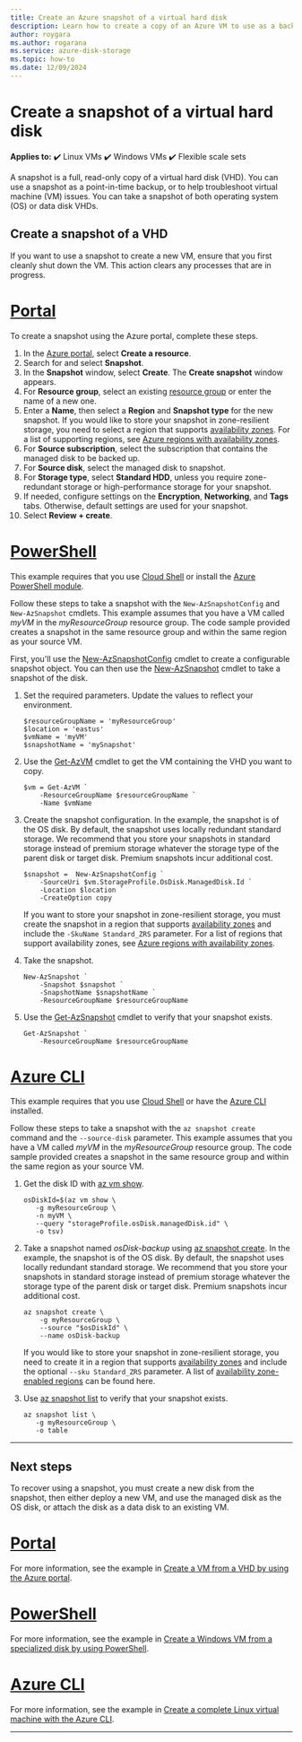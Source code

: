 ```yaml
---
title: Create an Azure snapshot of a virtual hard disk
description: Learn how to create a copy of an Azure VM to use as a backup or for troubleshooting issues using the portal, PowerShell, or CLI.
author: roygara
ms.author: rogarana
ms.service: azure-disk-storage
ms.topic: how-to
ms.date: 12/09/2024
---
```


# Create a snapshot of a virtual hard disk

**Applies to:** :heavy_check_mark: Linux VMs :heavy_check_mark: Windows VMs :heavy_check_mark: Flexible scale sets

A snapshot is a full, read-only copy of a virtual hard disk (VHD). You can use a snapshot as a point-in-time backup, or to help troubleshoot virtual machine (VM) issues. You can take a snapshot of both operating system (OS) or data disk VHDs.

## Create a snapshot of a VHD

If you want to use a snapshot to create a new VM, ensure that you first cleanly shut down the VM. This action clears any processes that are in progress.

# [Portal](#tab/portal)

To create a snapshot using the Azure portal, complete these steps.

1. In the [Azure portal](https://portal.azure.com), select **Create a resource**.
1. Search for and select **Snapshot**.
1. In the **Snapshot** window, select **Create**. The **Create snapshot** window appears.
1. For **Resource group**, select an existing [resource group](/azure/azure-resource-manager/management/overview#resource-groups) or enter the name of a new one.
1. Enter a **Name**, then select a **Region** and **Snapshot type** for the new snapshot. If you would like to store your snapshot in zone-resilient storage, you need to select a region that supports [availability zones](/azure/reliability/availability-zones-overview). For a list of supporting regions, see [Azure regions with availability zones](/azure/reliability/availability-zones-region-support).
1. For **Source subscription**, select the subscription that contains the managed disk to be backed up.
1. For **Source disk**, select the managed disk to snapshot.
1. For **Storage type**, select **Standard HDD**, unless you require zone-redundant storage or high-performance storage for your snapshot.
1. If needed, configure settings on the **Encryption**, **Networking**, and **Tags** tabs. Otherwise, default settings are used for your snapshot.
1. Select **Review + create**.

# [PowerShell](#tab/powershell)

This example requires that you use [Cloud Shell](https://shell.azure.com/bash) or install the [Azure PowerShell module](/powershell/azure/install-azure-powershell).

Follow these steps to take a snapshot with the `New-AzSnapshotConfig` and `New-AzSnapshot` cmdlets. This example assumes that you have a VM called *myVM* in the *myResourceGroup* resource group. The code sample provided creates a snapshot in the same resource group and within the same region as your source VM.

First, you'll use the [New-AzSnapshotConfig](/powershell/module/az.compute/new-azsnapshotconfig) cmdlet to create a configurable snapshot object. You can then use the [New-AzSnapshot](/powershell/module/az.compute/new-azsnapshot) cmdlet to take a snapshot of the disk.

1. Set the required parameters. Update the values to reflect your environment.

   ```azurepowershell-interactive
   $resourceGroupName = 'myResourceGroup' 
   $location = 'eastus' 
   $vmName = 'myVM'
   $snapshotName = 'mySnapshot'  
   ```

1. Use the [Get-AzVM](/powershell/module/az.compute/get-azvm) cmdlet to get the VM containing the VHD you want to copy.

   ```azurepowershell-interactive
   $vm = Get-AzVM `
       -ResourceGroupName $resourceGroupName `
       -Name $vmName
   ```

1. Create the snapshot configuration. In the example, the snapshot is of the OS disk. By default, the snapshot uses locally redundant standard storage. We recommend that you store your snapshots in standard storage instead of premium storage whatever the storage type of the parent disk or target disk. Premium snapshots incur additional cost.

   ```azurepowershell-interactive
   $snapshot =  New-AzSnapshotConfig `
       -SourceUri $vm.StorageProfile.OsDisk.ManagedDisk.Id `
       -Location $location `
       -CreateOption copy
   ```

   If you want to store your snapshot in zone-resilient storage, you must create the snapshot in a region that supports [availability zones](/azure/reliability/availability-zones-overview) and include the `-SkuName Standard_ZRS` parameter. For a list of regions that support availability zones, see [Azure regions with availability zones](/azure/reliability/availability-zones-region-support).

1. Take the snapshot.

   ```azurepowershell-interactive
   New-AzSnapshot `
       -Snapshot $snapshot `
       -SnapshotName $snapshotName `
       -ResourceGroupName $resourceGroupName 
   ```

1. Use the [Get-AzSnapshot](/powershell/module/az.compute/get-azsnapshot) cmdlet to verify that your snapshot exists.

    ```azurepowershell-interactive
    Get-AzSnapshot `
        -ResourceGroupName $resourceGroupName
    ```

# [Azure CLI](#tab/cli)

This example requires that you use [Cloud Shell](https://shell.azure.com/bash) or have the [Azure CLI](/cli/azure/) installed.

Follow these steps to take a snapshot with the `az snapshot create` command and the `--source-disk` parameter. This example assumes that you have a VM called *myVM* in the *myResourceGroup* resource group. The code sample provided creates a snapshot in the same resource group and within the same region as your source VM.

1. Get the disk ID with [az vm show](/cli/azure/vm#az-vm-show).

    ```azurecli-interactive
    osDiskId=$(az vm show \
       -g myResourceGroup \
       -n myVM \
       --query "storageProfile.osDisk.managedDisk.id" \
       -o tsv)
    ```

1. Take a snapshot named *osDisk-backup* using [az snapshot create](/cli/azure/snapshot#az-snapshot-create). In the example, the snapshot is of the OS disk. By default, the snapshot uses locally redundant standard storage. We recommend that you store your snapshots in standard storage instead of premium storage whatever the storage type of the parent disk or target disk. Premium snapshots incur additional cost.

    ```azurecli-interactive
    az snapshot create \
        -g myResourceGroup \
    	--source "$osDiskId" \
    	--name osDisk-backup
    ```

    If you would like to store your snapshot in zone-resilient storage, you need to create it in a region that supports [availability zones](/azure/reliability/availability-zones-overview) and include the optional `--sku Standard_ZRS` parameter. A list of [availability zone-enabled regions](/azure/reliability/availability-zones-region-support) can be found here.
    
1. Use [az snapshot list](/cli/azure/snapshot#az-snapshot-list) to verify that your snapshot exists.
    
    ```azurecli-interactive
    az snapshot list \
       -g myResourceGroup \
       -o table
    ```

---

## Next steps

To recover using a snapshot, you must create a new disk from the snapshot, then either deploy a new VM, and use the managed disk as the OS disk, or attach the disk as a data disk to an existing VM.

# [Portal](#tab/portal)

For more information, see the example in [Create a VM from a VHD by using the Azure portal](windows/create-vm-specialized-portal.md).

# [PowerShell](#tab/powershell)

For more information, see the example in [Create a Windows VM from a specialized disk by using PowerShell](windows/create-vm-specialized.md).

# [Azure CLI](#tab/cli)

For more information, see the example in [Create a complete Linux virtual machine with the Azure CLI](/previous-versions/azure/virtual-machines/scripts/virtual-machines-linux-cli-sample-create-vm-from-snapshot?toc=%2fcli%2fmodule%2ftoc.json).

---
